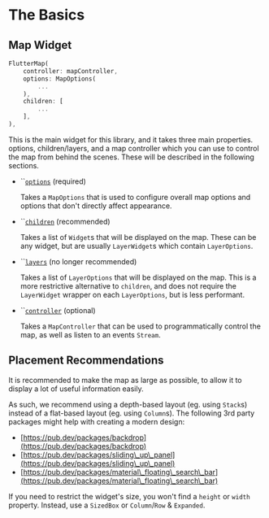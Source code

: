 # The Basics

## Map Widget

```dart
FlutterMap(
    controller: mapController,
    options: MapOptions(
        ...
    ),
    children: [
        ...
    ],
),
```

This is the main widget for this library, and it takes three main properties. options, children/layers, and a map controller which you can use to control the map from behind the scenes. These will be described in the following sections.

*   ``[`options`](options/) (required)

    Takes a `MapOptions` that is used to configure overall map options and options that don't directly affect appearance.
*   ``[`children`](layers/) (recommended)

    Takes a list of `Widget`s that will be displayed on the map. These can be any widget, but are usually `LayerWidget`s which contain `LayerOptions`.
*   ``[`layers`](layers/) (no longer recommended)

    Takes a list of `LayerOptions` that will be displayed on the map. This is a more restrictive alternative to `children`, and does not require the `LayerWidget` wrapper on each `LayerOptions`, but is less performant.
*   ``[`controller`](controller/) (optional)

    Takes a `MapController` that can be used to programmatically control the map, as well as listen to an events `Stream`.

## Placement Recommendations

It is recommended to make the map as large as possible, to allow it to display a lot of useful information easily.

As such, we recommend using a depth-based layout (eg. using `Stack`s) instead of a flat-based layout (eg. using `Column`s). The following 3rd party packages might help with creating a modern design:

* [https://pub.dev/packages/backdrop](https://pub.dev/packages/backdrop)
* [https://pub.dev/packages/sliding\_up\_panel](https://pub.dev/packages/sliding\_up\_panel)
* [https://pub.dev/packages/material\_floating\_search\_bar](https://pub.dev/packages/material\_floating\_search\_bar)

If you need to restrict the widget's size, you won't find a `height` or `width` property. Instead, use a `SizedBox` or `Column`/`Row` & `Expanded`.

